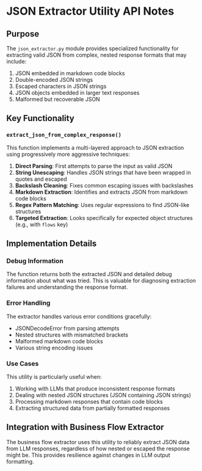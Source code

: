 # JSON Extractor Utility API Notes

## Purpose

The `json_extractor.py` module provides specialized functionality for extracting valid JSON from complex, nested response formats that may include:

1. JSON embedded in markdown code blocks
2. Double-encoded JSON strings
3. Escaped characters in JSON strings
4. JSON objects embedded in larger text responses
5. Malformed but recoverable JSON

## Key Functionality

### `extract_json_from_complex_response()`

This function implements a multi-layered approach to JSON extraction using progressively more aggressive techniques:

1. **Direct Parsing**: First attempts to parse the input as valid JSON
2. **String Unescaping**: Handles JSON strings that have been wrapped in quotes and escaped
3. **Backslash Cleaning**: Fixes common escaping issues with backslashes
4. **Markdown Extraction**: Identifies and extracts JSON from markdown code blocks
5. **Regex Pattern Matching**: Uses regular expressions to find JSON-like structures
6. **Targeted Extraction**: Looks specifically for expected object structures (e.g., with `flows` key)

## Implementation Details

### Debug Information

The function returns both the extracted JSON and detailed debug information about what was tried. This is valuable for diagnosing extraction failures and understanding the response format.

### Error Handling

The extractor handles various error conditions gracefully:
- JSONDecodeError from parsing attempts
- Nested structures with mismatched brackets
- Malformed markdown code blocks
- Various string encoding issues

### Use Cases

This utility is particularly useful when:
1. Working with LLMs that produce inconsistent response formats
2. Dealing with nested JSON structures (JSON containing JSON strings)
3. Processing markdown responses that contain code blocks
4. Extracting structured data from partially formatted responses

## Integration with Business Flow Extractor

The business flow extractor uses this utility to reliably extract JSON data from LLM responses, regardless of how nested or escaped the response might be. This provides resilience against changes in LLM output formatting.
